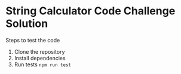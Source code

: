 # String Calculator Code Challenge Solution

Steps to test the code

1. Clone the repository
2. Install dependencies
3. Run tests `npm run test`